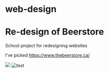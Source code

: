 # web-design

<h1> Re-design of Beerstore </h1>

School project for redesigning websites

I've picked https://www.thebeerstore.ca/

![](screenshots/screencapture-file-Volumes-media-Semester2-WEB-DESIGN-final-project-index-html-2021-02-10-20_51_49.png)
![test](https://media.giphy.com/media/9FK23ych2PJONe1j7e/giphy.gif)
